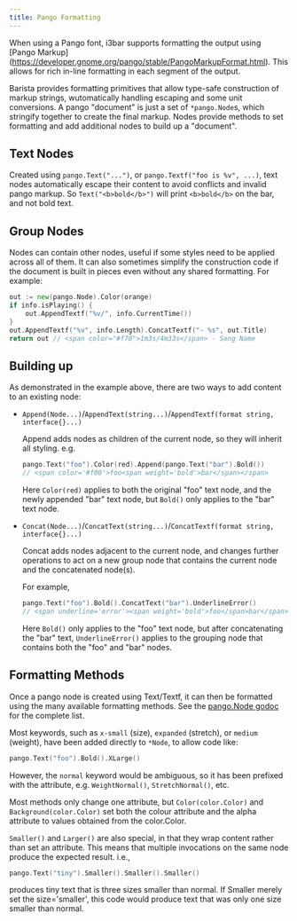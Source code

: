 ```yaml
---
title: Pango Formatting
---
```


When using a Pango font, i3bar supports formatting the output using [Pango Markup]
(https://developer.gnome.org/pango/stable/PangoMarkupFormat.html). This allows for rich in-line
formatting in each segment of the output.

Barista provides formatting primitives that allow type-safe construction of markup strings,
wutomatically handling escaping and some unit conversions. A pango "document" is just a set of
`*pango.Node`s, which stringify together to create the final markup. Nodes provide methods to
set formatting and add additional nodes to build up a "document".

## Text Nodes

Created using `pango.Text("...")`, or `pango.Textf("foo is %v", ...)`, text nodes automatically
escape their content to avoid conflicts and invalid pango markup. So `Text("<b>bold</b>")` will
print `<b>bold</b>` on the bar, and not bold text.

## Group Nodes

Nodes can contain other nodes, useful if some styles need to be applied across all of them. It can
also sometimes simplify the construction code if the document is built in pieces even without any
shared formatting. For example:

```go
out := new(pango.Node).Color(orange)
if info.isPlaying() {
	out.AppendTextf("%v/", info.CurrentTime())
}
out.AppendTextf("%v", info.Length).ConcatTextf("- %s", out.Title)
return out // <span color="#f70">1m3s/4m33s</span> - Song Name
```

## Building up

As demonstrated in the example above, there are two ways to add content to an existing node:

* `Append(Node...)`/`AppendText(string...)`/`AppendTextf(format string, interface{}...)`

  Append adds nodes as children of the current node, so they will inherit all styling. e.g.

  ```go
  pango.Text("foo").Color(red).Append(pango.Text("bar").Bold())
  // <span color='#f00'>foo<span weight='bold'>bar</span></span>
  ```

  Here `Color(red)` applies to both the original "foo" text node, and the newly appended "bar" text
  node, but `Bold()` only applies to the "bar" text node.

* `Concat(Node...)`/`ConcatText(string...)`/`ConcatTextf(format string, interface{}...)`

  Concat adds nodes adjacent to the current node, and changes further operations to act on a new
  group node that contains the current node and the concatenated node(s).

  For example, 

  ```go
  pango.Text("foo").Bold().ConcatText("bar").UnderlineError()
  // <span underline='error'><span weight='bold'>foo</span>bar</span>
  ```

  Here `Bold()` only applies to the "foo" text node, but after concatenating the "bar" text,
  `UnderlineError()` applies to the grouping node that contains both the "foo" and "bar" nodes.


## Formatting Methods

Once a pango node is created using Text/Textf, it can then be formatted using the many available
formatting methods. See the [pango.Node godoc](https://godoc.org/github.com/soumya92/barista/pango#Node)
for the complete list.

Most keywords, such as `x-small` (size), `expanded` (stretch), or `medium` (weight), have been added
directly to `*Node`, to allow code like:

```go
pango.Text("foo").Bold().XLarge()
```

However, the `normal` keyword would be ambiguous, so it has been prefixed with the attribute, e.g.
`WeightNormal()`, `StretchNormal()`, etc.

Most methods only change one attribute, but `Color(color.Color)` and `Background(color.Color)`  set
both the colour attribute and the alpha attribute to values obtained from the color.Color.

`Smaller()` and `Larger()` are also special, in that they wrap content rather than set an attribute.
This means that multiple invocations on the same node produce the expected result. i.e.,

```go
pango.Text("tiny").Smaller().Smaller().Smaller()
```

produces tiny text that is three sizes smaller than normal. If Smaller merely set the size='smaller',
this code would produce text that was only one size smaller than normal.
